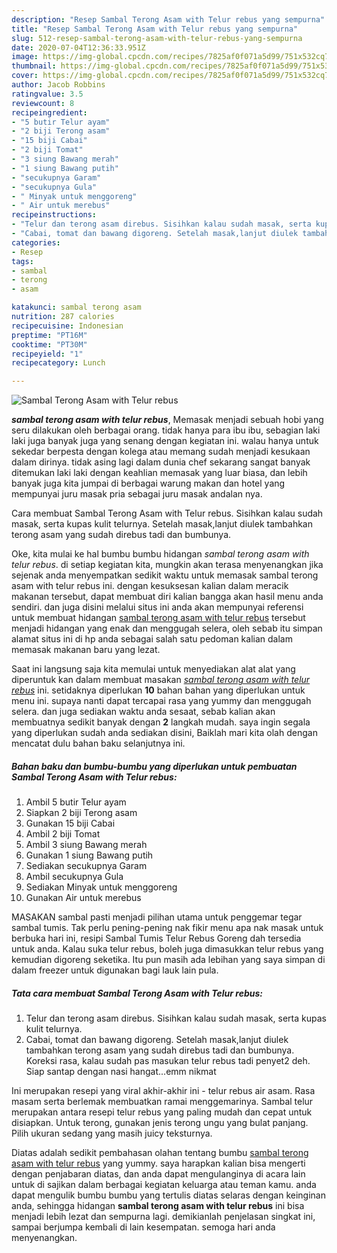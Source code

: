 ```yaml
---
description: "Resep Sambal Terong Asam with Telur rebus yang sempurna"
title: "Resep Sambal Terong Asam with Telur rebus yang sempurna"
slug: 512-resep-sambal-terong-asam-with-telur-rebus-yang-sempurna
date: 2020-07-04T12:36:33.951Z
image: https://img-global.cpcdn.com/recipes/7825af0f071a5d99/751x532cq70/sambal-terong-asam-with-telur-rebus-foto-resep-utama.jpg
thumbnail: https://img-global.cpcdn.com/recipes/7825af0f071a5d99/751x532cq70/sambal-terong-asam-with-telur-rebus-foto-resep-utama.jpg
cover: https://img-global.cpcdn.com/recipes/7825af0f071a5d99/751x532cq70/sambal-terong-asam-with-telur-rebus-foto-resep-utama.jpg
author: Jacob Robbins
ratingvalue: 3.5
reviewcount: 8
recipeingredient:
- "5 butir Telur ayam"
- "2 biji Terong asam"
- "15 biji Cabai"
- "2 biji Tomat"
- "3 siung Bawang merah"
- "1 siung Bawang putih"
- "secukupnya Garam"
- "secukupnya Gula"
- " Minyak untuk menggoreng"
- " Air untuk merebus"
recipeinstructions:
- "Telur dan terong asam direbus. Sisihkan kalau sudah masak, serta kupas kulit telurnya."
- "Cabai, tomat dan bawang digoreng. Setelah masak,lanjut diulek tambahkan terong asam yang sudah direbus tadi dan bumbunya. Koreksi rasa, kalau sudah pas masukan telur rebus tadi penyet2 deh. Siap santap dengan nasi hangat...emm nikmat"
categories:
- Resep
tags:
- sambal
- terong
- asam

katakunci: sambal terong asam 
nutrition: 287 calories
recipecuisine: Indonesian
preptime: "PT16M"
cooktime: "PT30M"
recipeyield: "1"
recipecategory: Lunch

---
```



![Sambal Terong Asam with Telur rebus](https://img-global.cpcdn.com/recipes/7825af0f071a5d99/751x532cq70/sambal-terong-asam-with-telur-rebus-foto-resep-utama.jpg)

<b><i>sambal terong asam with telur rebus</i></b>, Memasak menjadi sebuah hobi yang seru dilakukan oleh berbagai orang. tidak hanya para ibu ibu, sebagian laki laki juga banyak juga yang senang dengan kegiatan ini. walau hanya untuk sekedar berpesta dengan kolega atau memang sudah menjadi kesukaan dalam dirinya. tidak asing lagi dalam dunia chef sekarang sangat banyak ditemukan laki laki dengan keahlian memasak yang luar biasa, dan lebih banyak juga kita jumpai di berbagai warung makan dan hotel yang mempunyai juru masak pria sebagai juru masak andalan nya.

Cara membuat Sambal Terong Asam with Telur rebus. Sisihkan kalau sudah masak, serta kupas kulit telurnya. Setelah masak,lanjut diulek tambahkan terong asam yang sudah direbus tadi dan bumbunya.

Oke, kita mulai ke hal bumbu bumbu hidangan <i>sambal terong asam with telur rebus</i>. di setiap kegiatan kita, mungkin akan terasa menyenangkan jika sejenak anda menyempatkan sedikit waktu untuk memasak sambal terong asam with telur rebus ini. dengan kesuksesan kalian dalam meracik makanan tersebut, dapat membuat diri kalian bangga akan hasil menu anda sendiri. dan juga disini melalui situs ini anda akan mempunyai referensi untuk membuat hidangan <u>sambal terong asam with telur rebus</u> tersebut menjadi hidangan yang enak dan menggugah selera, oleh sebab itu simpan alamat situs ini di hp anda sebagai salah satu pedoman kalian dalam memasak makanan baru yang lezat.


Saat ini langsung saja kita memulai untuk menyediakan alat alat yang diperuntuk kan dalam membuat masakan <u><i>sambal terong asam with telur rebus</i></u> ini. setidaknya diperlukan <b>10</b> bahan bahan yang diperlukan untuk menu ini. supaya nanti dapat tercapai rasa yang yummy dan menggugah selera. dan juga sediakan waktu anda sesaat, sebab kalian akan membuatnya sedikit banyak dengan <b>2</b> langkah mudah. saya ingin segala yang diperlukan sudah anda sediakan disini, Baiklah mari kita olah dengan mencatat dulu bahan baku selanjutnya ini.

<!--inarticleads1-->

##### Bahan baku dan bumbu-bumbu yang diperlukan untuk pembuatan Sambal Terong Asam with Telur rebus:

1. Ambil 5 butir Telur ayam
1. Siapkan 2 biji Terong asam
1. Gunakan 15 biji Cabai
1. Ambil 2 biji Tomat
1. Ambil 3 siung Bawang merah
1. Gunakan 1 siung Bawang putih
1. Sediakan secukupnya Garam
1. Ambil secukupnya Gula
1. Sediakan  Minyak untuk menggoreng
1. Gunakan  Air untuk merebus


MASAKAN sambal pasti menjadi pilihan utama untuk penggemar tegar sambal tumis. Tak perlu pening-pening nak fikir menu apa nak masak untuk berbuka hari ini, resipi Sambal Tumis Telur Rebus Goreng dah tersedia untuk anda. Kalau suka telur rebus, boleh juga dimasukkan telur rebus yang kemudian digoreng seketika. Itu pun masih ada lebihan yang saya simpan di dalam freezer untuk digunakan bagi lauk lain pula. 

<!--inarticleads2-->

##### Tata cara membuat Sambal Terong Asam with Telur rebus:

1. Telur dan terong asam direbus. Sisihkan kalau sudah masak, serta kupas kulit telurnya.
1. Cabai, tomat dan bawang digoreng. Setelah masak,lanjut diulek tambahkan terong asam yang sudah direbus tadi dan bumbunya. Koreksi rasa, kalau sudah pas masukan telur rebus tadi penyet2 deh. Siap santap dengan nasi hangat...emm nikmat


Ini merupakan resepi yang viral akhir-akhir ini - telur rebus air asam. Rasa masam serta berlemak membuatkan ramai menggemarinya. Sambal telur merupakan antara resepi telur rebus yang paling mudah dan cepat untuk disiapkan. Untuk terong, gunakan jenis terong ungu yang bulat panjang. Pilih ukuran sedang yang masih juicy teksturnya. 

Diatas adalah sedikit pembahasan olahan tentang bumbu <u>sambal terong asam with telur rebus</u> yang yummy. saya harapkan kalian bisa mengerti dengan penjabaran diatas, dan anda dapat mengulanginya di acara lain untuk di sajikan dalam berbagai kegiatan keluarga atau teman kamu. anda dapat mengulik bumbu bumbu yang tertulis diatas selaras dengan keinginan anda, sehingga hidangan <b>sambal terong asam with telur rebus</b> ini bisa menjadi lebih lezat dan sempurna lagi. demikianlah penjelasan singkat ini, sampai berjumpa kembali di lain kesempatan. semoga hari anda menyenangkan.
